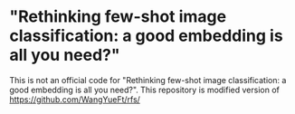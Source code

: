 # "Rethinking few-shot image classification: a good embedding is all you need?"
This is not an official code for "Rethinking few-shot image classification: a good embedding is all you need?". This repository is modified version of https://github.com/WangYueFt/rfs/